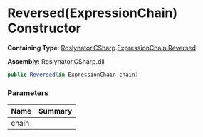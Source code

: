 # Reversed\(ExpressionChain\) Constructor

**Containing Type**: [Roslynator.CSharp](../../../README.md)\.[ExpressionChain.Reversed](../README.md)

**Assembly**: Roslynator\.CSharp\.dll

```csharp
public Reversed(in ExpressionChain chain)
```

### Parameters

| Name | Summary |
| ---- | ------- |
| chain | |

